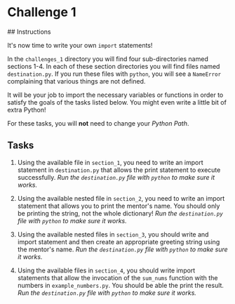 # Challenge 1

## Instructions

It's now time to write your own `import` statements!

In the `challenges_1` directory you will find four sub-directories named sections 1-4. In each of these section directories you will find files named `destination.py`. If you run these files with `python`, you will see a `NameError` complaining that various things are not defined.

It will be your job to import the necessary variables or functions in order to satisfy the goals of the tasks listed below. You might even write a little bit of extra Python!

For these tasks, you will **not** need to change your _Python Path_.

## Tasks

1. Using the available file in `section_1`, you need to write an import statement in `destination.py` that allows the print statement to execute successfully. _Run the `destination.py` file with `python` to make sure it works._

2. Using the available nested file in `section_2`, you need to write an import statement that allows you to print the mentor's name. You should only be printing the string, not the whole dictionary! _Run the `destination.py` file with `python` to make sure it works._

3. Using the available nested files in `section_3`, you should write and import statement and then create an appropriate greeting string using the mentor's name. _Run the `destination.py` file with `python` to make sure it works._

4. Using the available files in `section_4`, you should write import statements that allow the invocation of the `sum_nums` function with the numbers in `example_numbers.py`. You should be able the print the result. _Run the `destination.py` file with `python` to make sure it works._
